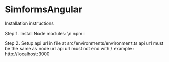 # SimformsAngular

Installation instructions

Step 1. Install Node modules: \n
npm i

Step 2. Setup api url in file at src/environments/environment.ts
api url must be the same as node url
api url must not end with /
example : http://localhost:3000
